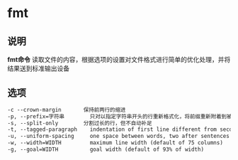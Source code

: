 # fmt

## 说明

**fmt命令** 读取文件的内容，根据选项的设置对文件格式进行简单的优化处理，并将结果送到标准输出设备

## 选项

```markdown
-c --crown-margin		保持前两行的缩进
-p, --prefix=字符串		只对以指定字符串开头的行重新格式化，将前缀重新附着到被重新格式化的行上
-s, --split-only		分割过长的行，但不自动补足
-t, --tagged-paragraph    indentation of first line different from second
-u, --uniform-spacing     one space between words, two after sentences
-w, --width=WIDTH         maximum line width (default of 75 columns)
-g, --goal=WIDTH          goal width (default of 93% of width)

```


